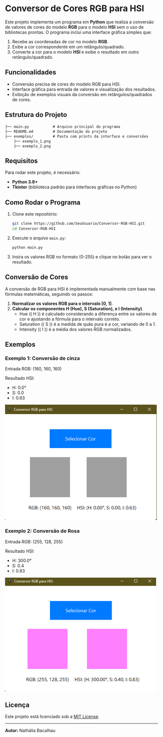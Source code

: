 # Conversor de Cores RGB para HSI

Este projeto implementa um programa em **Python** que realiza a conversão de valores de cores do modelo **RGB** para o modelo **HSI** sem o uso de bibliotecas prontas. O programa inclui uma interface gráfica simples que:

1. Recebe as coordenadas de cor no modelo **RGB**.
2. Exibe a cor correspondente em um retângulo/quadrado.
3. Converte a cor para o modelo **HSI** e exibe o resultado em outro retângulo/quadrado.

## Funcionalidades

- Conversão precisa de cores do modelo RGB para HSI.
- Interface gráfica para entrada de valores e visualização dos resultados.
- Exibição de exemplos visuais da conversão em retângulos/quadrados de cores.

## Estrutura do Projeto

```plaintext
├── main.py           # Arquivo principal do programa
├── README.md         # Documentação do projeto
├── exemplos/         # Pasta com prints da interface e conversões
    ├── exemplo_1.png
    ├── exemplo_2.png
```

## Requisitos

Para rodar este projeto, é necessário:

- **Python 3.8+**
- **Tkinter** (biblioteca padrão para interfaces gráficas no Python)

## Como Rodar o Programa

1. Clone este repositório:
   ```bash
   git clone https://github.com/SeuUsuario/Conversor-RGB-HSI.git
   cd Conversor-RGB-HSI
   ```
2. Execute o arquivo `main.py`:
   ```bash
   python main.py
   ```

3. Insira os valores RGB no formato (0-255) e clique no botão para ver o resultado.

## Conversão de Cores

A conversão de RGB para HSI é implementada manualmente com base nas fórmulas matemáticas, seguindo os passos:

1. **Normalizar os valores RGB para o intervalo [0, 1]**.
2. **Calcular os componentes H (Hue), S (Saturation), e I (Intensity)**.
   - Hue (\( H \)) é calculado considerando a diferença entre os valores de cor e ajustando a fórmula para o intervalo correto.
   - Saturation (\( S \)) é a medida de quão pura é a cor, variando de 0 a 1.
   - Intensity (\( I \)) é a média dos valores RGB normalizados.

## Exemplos

### Exemplo 1: Conversão de cinza

Entrada RGB: (160, 160, 160)

Resultado HSI:
- H: 0.0°  
- S: 0.0  
- I: 0.63  

![Exemplo 1](exemplos/exemplo_1.png)

### Exemplo 2: Conversão de Rosa

Entrada RGB: (255, 128, 255)

Resultado HSI:
- H: 300.0°  
- S: 0.4  
- I: 0.83  

![Exemplo 2](exemplos/exemplo_2.png)


## Licença

Este projeto está licenciado sob a [MIT License](LICENSE).

--- 

**Autor:** Nathália Bacalhau  
